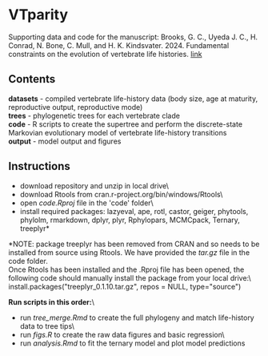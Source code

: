 # VTparity
Supporting data and code for the manuscript: 
Brooks, G. C., Uyeda J. C., H. Conrad, N. Bone, C. Mull, and H. K. Kindsvater. 2024. Fundamental constraints on the evolution of vertebrate life histories.
[link](https://doi.org/10.1101/2024.01.23.576873)

## Contents
**datasets** - compiled vertebrate life-history data (body size, age at maturity, reproductive output, reproductive mode)\
**trees** - phylogenetic trees for each vertebrate clade\
**code** - R scripts to create the supertree and perform the discrete-state Markovian evolutionary model of vertebrate life-history transitions\
**output** - model output and figures

## Instructions
- download repository and unzip in local drive\
- download Rtools from cran.r-project.org/bin/windows/Rtools\
- open _code.Rproj_ file in the 'code' folder\
- install required packages: lazyeval, ape, rotl, castor, geiger, phytools, phylolm, rmarkdown, dplyr, plyr, Rphylopars, MCMCpack, Ternary, treeplyr*

*NOTE: package treeplyr has been removed from CRAN and so needs to be installed from source using Rtools. We have provided the _tar.gz_ file in the code folder.\
Once Rtools has been installed and the .Rproj file has been opened, the following code should manually install the package from your local drive:\ 
install.packages("treeplyr_0.1.10.tar.gz", repos = NULL, type="source")

**Run scripts in this order:**\
- run _tree_merge.Rmd_ to create the full phylogeny and match life-history data to tree tips\
- run _figs.R_ to create the raw data figures and basic regression\
- run _analysis.Rmd_ to fit the ternary model and plot model predictions
